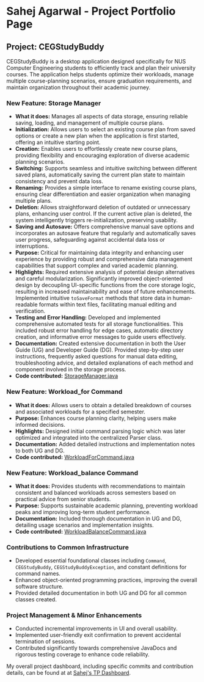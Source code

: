 # Sahej Agarwal - Project Portfolio Page

## Project: CEGStudyBuddy

CEGStudyBuddy is a desktop application designed specifically for NUS Computer Engineering students to efficiently track and plan their university courses. The application helps students optimize their workloads, manage multiple course-planning scenarios, ensure graduation requirements, and maintain organization throughout their academic journey.

### New Feature: Storage Manager
- **What it does:** Manages all aspects of data storage, ensuring reliable saving, loading, and management of multiple course plans.
- **Initialization:** Allows users to select an existing course plan from saved options or create a new plan when the application is first started, offering an intuitive starting point.
- **Creation:** Enables users to effortlessly create new course plans, providing flexibility and encouraging exploration of diverse academic planning scenarios.
- **Switching:** Supports seamless and intuitive switching between different saved plans, automatically saving the current plan state to maintain consistency and prevent data loss.
- **Renaming:** Provides a simple interface to rename existing course plans, ensuring clear differentiation and easier organization when managing multiple plans.
- **Deletion:** Allows straightforward deletion of outdated or unnecessary plans, enhancing user control. If the current active plan is deleted, the system intelligently triggers re-initialization, preserving usability.
- **Saving and Autosave:** Offers comprehensive manual save options and incorporates an autosave feature that regularly and automatically saves user progress, safeguarding against accidental data loss or interruptions.
- **Purpose:** Critical for maintaining data integrity and enhancing user experience by providing robust and comprehensive data management capabilities that support complex and varied academic planning.
- **Highlights:** Required extensive analysis of potential design alternatives and careful modularization. Significantly improved object-oriented design by decoupling UI-specific functions from the core storage logic, resulting in increased maintainability and ease of future enhancements. Implemented intuitive `toSaveFormat` methods that store data in human-readable formats within text files, facilitating manual editing and verification.
- **Testing and Error Handling:** Developed and implemented comprehensive automated tests for all storage functionalities. This included robust error handling for edge cases, automatic directory creation, and informative error messages to guide users effectively.
- **Documentation:** Created extensive documentation in both the User Guide (UG) and Developer Guide (DG). Provided step-by-step user instructions, frequently asked questions for manual data editing, troubleshooting advice, and detailed explanations of each method and component involved in the storage process.
- **Code contributed:** [StorageManager.java](https://github.com/AY2425S2-CS2113-F14-2/tp/blob/master/src/main/java/studybuddy/data/storage/StorageManager.java)

### New Feature: Workload_for Command
- **What it does:** Allows users to obtain a detailed breakdown of courses and associated workloads for a specified semester.
- **Purpose:** Enhances course planning clarity, helping users make informed decisions.
- **Highlights:** Designed initial command parsing logic which was later optimized and integrated into the centralized Parser class.
- **Documentation:** Added detailed instructions and implementation notes to both UG and DG.
- **Code contributed:** [WorkloadForCommand.java](https://github.com/AY2425S2-CS2113-F14-2/tp/blob/master/src/main/java/studybuddy/commands/WorkloadForCommand.java)

### New Feature: Workload_balance Command
- **What it does:** Provides students with recommendations to maintain consistent and balanced workloads across semesters based on practical advice from senior students.
- **Purpose:** Supports sustainable academic planning, preventing workload peaks and improving long-term student performance.
- **Documentation:** Included thorough documentation in UG and DG, detailing usage scenarios and implementation insights.
- **Code contributed:** [WorkloadBalanceCommand.java](https://github.com/AY2425S2-CS2113-F14-2/tp/blob/master/src/main/java/studybuddy/commands/WorkloadBalanceCommand.java)

### Contributions to Common Infrastructure
- Developed essential foundational classes including `Command`, `CEGStudyBuddy`, `CEGStudyBuddyException`, and constant definitions for command names.
- Enhanced object-oriented programming practices, improving the overall software structure.
- Provided detailed documentation in both UG and DG for all common classes created.

### Project Management & Minor Enhancements
- Conducted incremental improvements in UI and overall usability.
- Implemented user-friendly exit confirmation to prevent accidental termination of sessions.
- Contributed significantly towards comprehensive JavaDocs and rigorous testing coverage to enhance code reliability.

My overall project dashboard, including specific commits and contribution details, can be found at at [Sahej's TP Dashboard](https://nus-cs2113-ay2425s2.github.io/tp-dashboard/?search=&sort=totalCommits%20dsc&sortWithin=title&timeframe=commit&mergegroup=&groupSelect=groupByRepos&breakdown=true&checkedFileTypes=functional-code&since=2025-02-21&tabOpen=true&tabType=authorship&tabAuthor=SahejAgarwal05&tabRepo=AY2425S2-CS2113-F14-2%2Ftp%5Bmaster%5D&authorshipIsMergeGroup=false&authorshipFileTypes=functional-code&authorshipIsBinaryFileTypeChecked=false&authorshipIsIgnoredFilesChecked=false).

